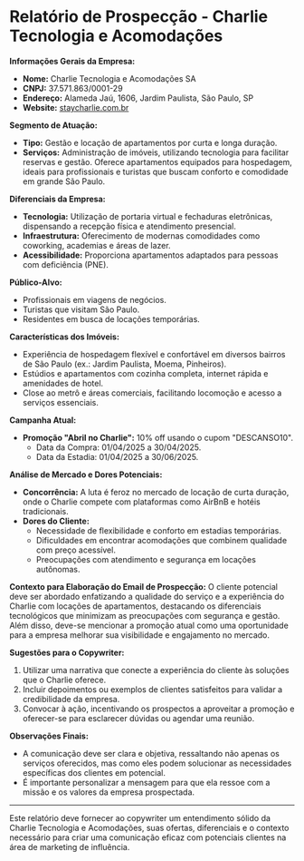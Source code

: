 # Relatório de Prospecção - Charlie Tecnologia e Acomodações

**Informações Gerais da Empresa:**
- **Nome:** Charlie Tecnologia e Acomodações SA
- **CNPJ:** 37.571.863/0001-29
- **Endereço:** Alameda Jaú, 1606, Jardim Paulista, São Paulo, SP
- **Website:** [staycharlie.com.br](http://www.staycharlie.com.br)

**Segmento de Atuação:**
- **Tipo:** Gestão e locação de apartamentos por curta e longa duração.
- **Serviços:** Administração de imóveis, utilizando tecnologia para facilitar reservas e gestão. Oferece apartamentos equipados para hospedagem, ideais para profissionais e turistas que buscam conforto e comodidade em grande São Paulo.

**Diferenciais da Empresa:**
- **Tecnologia:** Utilização de portaria virtual e fechaduras eletrônicas, dispensando a recepção física e atendimento presencial.
- **Infraestrutura:** Oferecimento de modernas comodidades como coworking, academias e áreas de lazer. 
- **Acessibilidade:** Proporciona apartamentos adaptados para pessoas com deficiência (PNE).
  
**Público-Alvo:**
- Profissionais em viagens de negócios.
- Turistas que visitam São Paulo.
- Residentes em busca de locações temporárias.

**Características dos Imóveis:**
- Experiência de hospedagem flexível e confortável em diversos bairros de São Paulo (ex.: Jardim Paulista, Moema, Pinheiros).
- Estúdios e apartamentos com cozinha completa, internet rápida e amenidades de hotel.
- Close ao metrô e áreas comerciais, facilitando locomoção e acesso a serviços essenciais.

**Campanha Atual:**
- **Promoção "Abril no Charlie":** 10% off usando o cupom "DESCANSO10".
  - Data da Compra: 01/04/2025 a 30/04/2025.
  - Data da Estadia: 01/04/2025 a 30/06/2025.

**Análise de Mercado e Dores Potenciais:**
- **Concorrência:** A luta é feroz no mercado de locação de curta duração, onde o Charlie compete com plataformas como AirBnB e hotéis tradicionais.
- **Dores do Cliente:**
  - Necessidade de flexibilidade e conforto em estadias temporárias.
  - Dificuldades em encontrar acomodações que combinem qualidade com preço acessível.
  - Preocupações com atendimento e segurança em locações autônomas.

**Contexto para Elaboração do Email de Prospecção:**
O cliente potencial deve ser abordado enfatizando a qualidade do serviço e a experiência do Charlie com locações de apartamentos, destacando os diferenciais tecnológicos que minimizam as preocupações com segurança e gestão. Além disso, deve-se mencionar a promoção atual como uma oportunidade para a empresa melhorar sua visibilidade e engajamento no mercado.

**Sugestões para o Copywriter:**
1. Utilizar uma narrativa que conecte a experiência do cliente às soluções que o Charlie oferece.
2. Incluir depoimentos ou exemplos de clientes satisfeitos para validar a credibilidade da empresa.
3. Convocar à ação, incentivando os prospectos a aproveitar a promoção e oferecer-se para esclarecer dúvidas ou agendar uma reunião.

**Observações Finais:**
- A comunicação deve ser clara e objetiva, ressaltando não apenas os serviços oferecidos, mas como eles podem solucionar as necessidades específicas dos clientes em potencial.
- É importante personalizar a mensagem para que ela ressoe com a missão e os valores da empresa prospectada.

---

Este relatório deve fornecer ao copywriter um entendimento sólido da Charlie Tecnologia e Acomodações, suas ofertas, diferenciais e o contexto necessário para criar uma comunicação eficaz com potenciais clientes na área de marketing de influência.